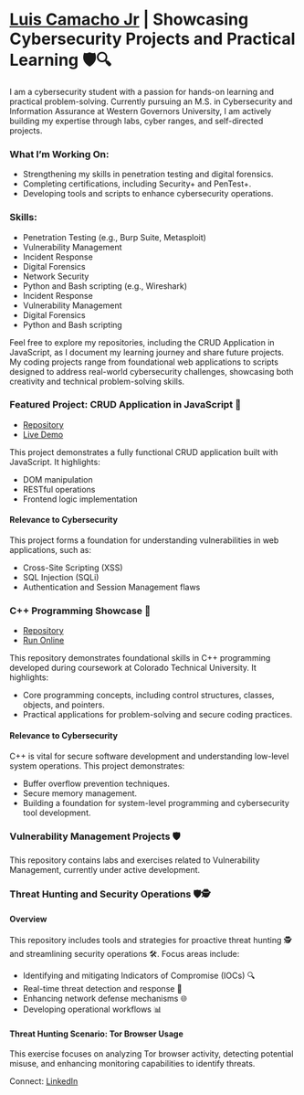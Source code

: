 # <a href="https://www.linkedin.com/in/lcamachojr/">Luis Camacho Jr</a> | Showcasing Cybersecurity Projects and Practical Learning 🛡️🔍

I am a cybersecurity student with a passion for hands-on learning and practical problem-solving. Currently pursuing an M.S. in Cybersecurity and Information Assurance at Western Governors University, I am actively building my expertise through labs, cyber ranges, and self-directed projects.

### What I’m Working On:
- Strengthening my skills in penetration testing and digital forensics.
- Completing certifications, including Security+ and PenTest+.
- Developing tools and scripts to enhance cybersecurity operations.

### Skills:
- Penetration Testing (e.g., Burp Suite, Metasploit)
- Vulnerability Management
- Incident Response
- Digital Forensics
- Network Security
- Python and Bash scripting (e.g., Wireshark)
- Incident Response
- Vulnerability Management
- Digital Forensics
- Python and Bash scripting

Feel free to explore my repositories, including the CRUD Application in JavaScript, as I document my learning journey and share future projects. My coding projects range from foundational web applications to scripts designed to address real-world cybersecurity challenges, showcasing both creativity and technical problem-solving skills.

### Featured Project: CRUD Application in JavaScript 🔄
- [Repository](https://github.com/LuCamachoJr/CRUD-Application-in-JavaScript)
- [Live Demo](https://lucamachojr.github.io/CRUD-Application-in-JavaScript/)

This project demonstrates a fully functional CRUD application built with JavaScript. It highlights:
- DOM manipulation
- RESTful operations
- Frontend logic implementation

#### Relevance to Cybersecurity
This project forms a foundation for understanding vulnerabilities in web applications, such as:
- Cross-Site Scripting (XSS)
- SQL Injection (SQLi)
- Authentication and Session Management flaws

### C++ Programming Showcase 🔧
- [Repository](https://github.com/LuCamachoJr/CS115_Project_C++)
- [Run Online](https://www.programiz.com/online-compiler/1BTYJoHZfFvJo)

This repository demonstrates foundational skills in C++ programming developed during coursework at Colorado Technical University. It highlights:
- Core programming concepts, including control structures, classes, objects, and pointers.
- Practical applications for problem-solving and secure coding practices.

#### Relevance to Cybersecurity
C++ is vital for secure software development and understanding low-level system operations. This project demonstrates:
- Buffer overflow prevention techniques.
- Secure memory management.
- Building a foundation for system-level programming and cybersecurity tool development.

### Vulnerability Management Projects 🛡️
This repository contains labs and exercises related to Vulnerability Management, currently under active development.

### Threat Hunting and Security Operations 🛡️🕵️

#### Overview
This repository includes tools and strategies for proactive threat hunting 🕵️ and streamlining security operations 🛠️. Focus areas include:

- Identifying and mitigating Indicators of Compromise (IOCs) 🔍
- Real-time threat detection and response 🚨
- Enhancing network defense mechanisms 🌐
- Developing operational workflows 📊

#### Threat Hunting Scenario: Tor Browser Usage
This exercise focuses on analyzing Tor browser activity, detecting potential misuse, and enhancing monitoring capabilities to identify threats.

Connect: [LinkedIn](https://linkedin.com/in/lcamachojr) 
<!-- - **[Vulnerability Management Program Implementation](https://github.com/joshcybertest/vulnerability-management-program)**
- **[Programmatic Vulnerability Remediations (PowerShell and BASH)](https://github.com/joshcybertest/programmatic-vulnerability-remediations)** -->



